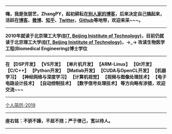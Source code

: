  -------

**嗨，我是张朋艺，ZhangPY，起初耕耘在[别人家的博客](http://blog.csdn.net/lg1259156776)，后来决定自己搞起来，活跃在[博客](https://github.com/PengyiZhang/PengyiZhang.github.io)、[微博](weibo.com/iamhuty)、[知乎](https://www.zhihu.com/people/ZhangPYi)、[Twitter](https://twitter.com/ZhangPYi/)、[Github](https://github.com/PengyiZhang)等地带，欢迎来采~~~。**
 
-------

**2010年就读于北京理工大学[(BIT, Beijing Inistitute of Technology)](http://www.bit.edu.cn/)，目前仍就读于北京理工大学[(BIT, Beijing Inistitute of Technology)](http://www.bit.edu.cn/)，→_→ 攻读生物医学工程(Biomedical Engineering)博士学位**

-------

**在 【DSP开发】 【VS开发】 【单片机开发】 【ARM-Linux】 【Qt开发】 【C/C++】 【Python开发】 【Matlab开发】 【CUDA与OpenCL开发】 【机器学习】 【神经网络与深度学习】 【计算机视觉】 【视频与图像处理技术】 【电子电路设计技术】 【自动控制技术】 【数字信号处理技术】 等方向略有涉猎，欢迎交流~~~**

----

[个人简历-2019]()

-------

**座右铭：不骄不躁，不屈不挠；严于律己，宽以待人。**

----


